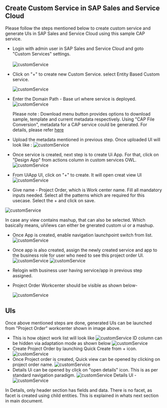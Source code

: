 ## Create Custom Service in SAP Sales and Service Cloud
Please follow the steps mentioned below to create custom service and generate UIs in SAP Sales and Service Cloud using this sample CAP service. <br>
 - Login with admin user in SAP Sales and Service Cloud and goto "Custom Services" settings.<br>    
     ![customService](../Images/CSSettings.png)
 - Click on "+" to create new Custom Service. select Entity Based Custom service.

   ![customService](../Images/NewCS.png)
    
 -  Enter the Domain Path - Base url where service is deployed.
       ![customService](../Images/NewCSView.png)

    Please note : Download menu button provides options to download sample, template and current metadata respectively. Using "CAP File Conversion", metadata for a CAP service could be generated. For details, please refer [here](../Metadata.MD#cap-schema-to-metadata-json-conversion)
    
 - Upload the metadata mentioned in previous step. Once uploaded UI will look like :
      ![customService](../Images/NewCS2.png)

   
 - Once service is created, next step is to create Ui App. For that, click on "Design App" from actions column in custom services OWL.
    ![customService](../Images/DA1.png)
 - From UiApp UI, click on "+" to create. It will open creat view UI
      ![customService](../Images/newDA.png)
   
 -   Give name - Project Order, which is Work center name. Fill all mandatory inputs needed. Select all the patterns which are required for this usecase. Select the + and click on save.

   ![customService](../Images/adduiView.png)

   In case any view contains mashup, that can also be selected. Which basically means, uiViews can either be gnerated custom ui or a mashup.

  - Once App is created, enable navigation launchpoint switch from list.
    ![customService](../Images/DA3.png)
 - Once app is also created, assign the newly created service and app to the business role for user who need to see this project order UI.
    ![customService](../Images/BR1.png)
    ![customService](../Images/BR2.png)
 - Relogin with business user having service/app in previous step assigned.
 - Project Order Workcenter should be visible as shown below-
    
   ![customService](../Images/wc.png)

## UIs
 Once above mentioned steps are done, generated UIs can be launched from "Project Order" workcenter shown in image above.
- This is how object work list will look like
  ![customService](../Images/OWL.png)
  ID column can be hidden via adaptation mode as shown below 
  ![customService](../Images/IDHide.png)
- Create Project Order by launching Quick Create from + icon. 
  ![customService](../Images/qc.png)
- Once Project order is created, Quick view can be opened by clicking on project order name.
   ![customService](../Images/qv.png)
- Details Ui can be opened by click on "open details" icon. This is as per standard navigation paradigm.
   ![customService](../Images/openDetails.png)
   Details UI -
   ![customService](../Images/details.png)
 
 In Details, only header section has fields and data. There is no facet, as facet is created using child entities. This is explained in whats next section in main document.  
 

